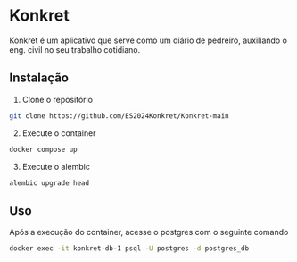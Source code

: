 # Konkret

Konkret é um aplicativo que serve como um diário de pedreiro, auxiliando o eng. civil
no seu trabalho cotidiano.

## Instalação

1. Clone o repositório
```bash
git clone https://github.com/ES2024Konkret/Konkret-main
```

2. Execute o container
```bash
docker compose up
```

3. Execute o alembic
```bash
alembic upgrade head
```

## Uso

Após a execução do container, acesse o postgres com o seguinte comando
```bash
docker exec -it konkret-db-1 psql -U postgres -d postgres_db
```
